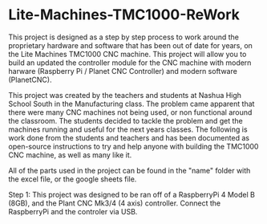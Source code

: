 # Lite-Machines-TMC1000-ReWork
This project is designed as a step by step process to work around the proprietary hardware and software that has been out of date for years, on the Lite Machines TMC1000 CNC machine. This project will allow you to build an updated the controller module for the CNC machine with modern harware (Raspberry Pi / Planet CNC Controller) and modern software (PlanetCNC).

This project was created by the teachers and students at Nashua High School South in the Manufacturing class. The problem came apparent that there were many CNC machines not being used, or non functional around the classroom. The students decided to tackle the problem and get the machines running and useful for the next years classes. The following is work done from the students and teachers and has been documented as open-source instructions to try and help anyone with building the TMC1000 CNC machine, as well as many like it.

All of the parts used in the project can be found in the "name" folder with the excel file, or the google sheets file.

Step 1:
        This project was designed to be ran off of a RaspberryPi 4 Model B (8GB), and the Plant CNC Mk3/4 (4 axis) controller. Connect the RaspberryPi and the controler via USB.
